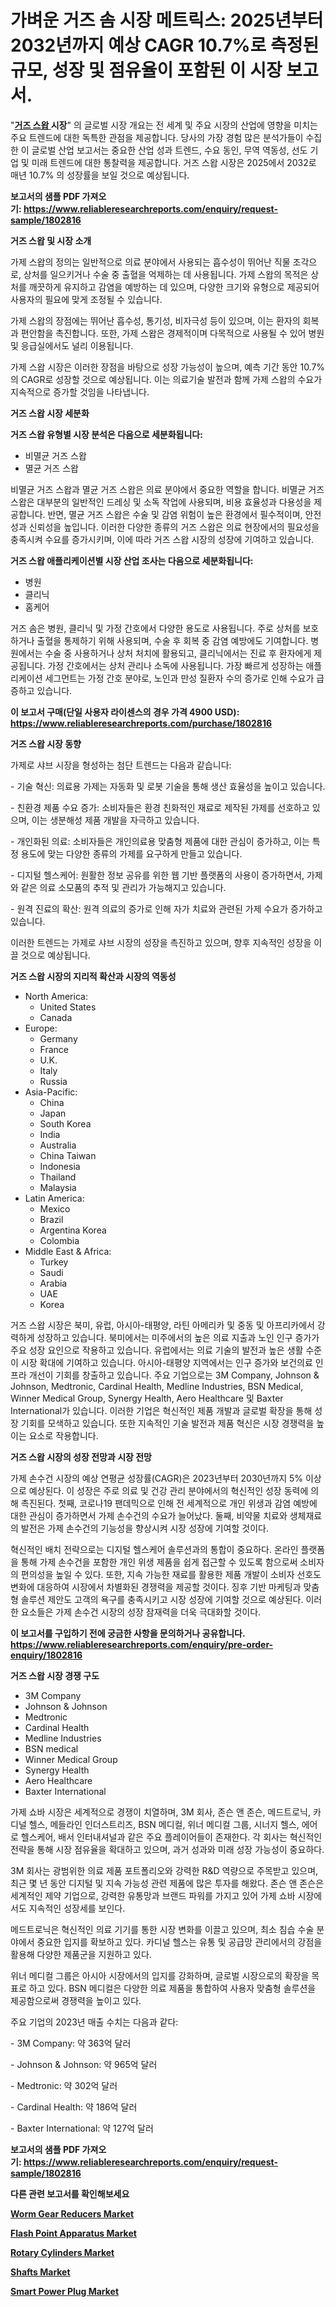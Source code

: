 <p><h1>가벼운 거즈 솜 시장 메트릭스: 2025년부터 2032년까지 예상 CAGR 10.7%로 측정된 규모, 성장 및 점유율이 포함된 이 시장 보고서.</h1></p><p>"<strong><a href="https://www.reliableresearchreports.com/gauze-swabs-r1802816?utm_campaign=106&utm_medium=7&utm_source=Github&utm_content=ia&utm_term=16022025&utm_id=gauze-swabs">거즈 스왑&nbsp;</a></strong><strong>시장</strong>" 의 글로벌 시장 개요는 전 세계 및 주요 시장의 산업에 영향을 미치는 주요 트렌드에 대한 독특한 관점을 제공합니다. 당사의 가장 경험 많은 분석가들이 수집한 이 글로벌 산업 보고서는 중요한 산업 성과 트렌드, 수요 동인, 무역 역동성, 선도 기업 및 미래 트렌드에 대한 통찰력을 제공합니다. 거즈 스왑 시장은 2025에서 2032로 매년 10.7% 의 성장률을 보일 것으로 예상됩니다.&nbsp;</p>
<p><strong>보고서의 샘플 PDF 가져오기:&nbsp;<a href="https://www.reliableresearchreports.com/enquiry/request-sample/1802816?utm_campaign=106&utm_medium=7&utm_source=Github&utm_content=ia&utm_term=16022025&utm_id=gauze-swabs">https://www.reliableresearchreports.com/enquiry/request-sample/1802816</a></strong></p>
<p><strong>거즈 스왑 및 시장 소개</strong></p>
<p><p>가제 스왑의 정의는 일반적으로 의료 분야에서 사용되는 흡수성이 뛰어난 직물 조각으로, 상처를 일으키거나 수술 중 출혈을 억제하는 데 사용됩니다. 가제 스왑의 목적은 상처를 깨끗하게 유지하고 감염을 예방하는 데 있으며, 다양한 크기와 유형으로 제공되어 사용자의 필요에 맞게 조정될 수 있습니다.</p><p>가제 스왑의 장점에는 뛰어난 흡수성, 통기성, 비자극성 등이 있으며, 이는 환자의 회복과 편안함을 촉진합니다. 또한, 가제 스왑은 경제적이며 다목적으로 사용될 수 있어 병원 및 응급실에서도 널리 이용됩니다.</p><p>가제 스왑 시장은 이러한 장점을 바탕으로 성장 가능성이 높으며, 예측 기간 동안 10.7%의 CAGR로 성장할 것으로 예상됩니다. 이는 의료기술 발전과 함께 가제 스왑의 수요가 지속적으로 증가할 것임을 나타냅니다.</p></p>
<p><strong>거즈 스왑 시장 세분화</strong></p>
<p><strong>거즈 스왑 유형별 시장 분석은 다음으로 세분화됩니다:</strong></p>
<p><ul><li>비멸균 거즈 스왑</li><li>멸균 거즈 스왑</li></ul></p>
<p><p>비멸균 거즈 스왑과 멸균 거즈 스왑은 의료 분야에서 중요한 역할을 합니다. 비멸균 거즈 스왑은 대부분의 일반적인 드레싱 및 소독 작업에 사용되며, 비용 효율성과 다용성을 제공합니다. 반면, 멸균 거즈 스왑은 수술 및 감염 위험이 높은 환경에서 필수적이며, 안전성과 신뢰성을 높입니다. 이러한 다양한 종류의 거즈 스왑은 의료 현장에서의 필요성을 충족시켜 수요를 증가시키며, 이에 따라 거즈 스왑 시장의 성장에 기여하고 있습니다.</p></p>
<p><strong>거즈 스왑 애플리케이션별 시장 산업 조사는 다음으로 세분화됩니다:</strong></p>
<p><ul><li>병원</li><li>클리닉</li><li>홈케어</li></ul></p>
<p><p>거즈 솜은 병원, 클리닉 및 가정 간호에서 다양한 용도로 사용됩니다. 주로 상처를 보호하거나 출혈을 통제하기 위해 사용되며, 수술 후 회복 중 감염 예방에도 기여합니다. 병원에서는 수술 중 사용하거나 상처 처치에 활용되고, 클리닉에서는 진료 후 환자에게 제공됩니다. 가정 간호에서는 상처 관리나 소독에 사용됩니다. 가장 빠르게 성장하는 애플리케이션 세그먼트는 가정 간호 분야로, 노인과 만성 질환자 수의 증가로 인해 수요가 급증하고 있습니다.</p></p>
<p><strong>이 보고서 구매(단일 사용자 라이센스의 경우 가격 4900 USD): <a href="https://www.reliableresearchreports.com/purchase/1802816?utm_campaign=106&utm_medium=7&utm_source=Github&utm_content=ia&utm_term=16022025&utm_id=gauze-swabs">https://www.reliableresearchreports.com/purchase/1802816</a></strong></p>
<p><strong>거즈 스왑 시장 동향</strong></p>
<p><p>가제로 샤브 시장을 형성하는 첨단 트렌드는 다음과 같습니다:</p><p>- 기술 혁신: 의료용 가제는 자동화 및 로봇 기술을 통해 생산 효율성을 높이고 있습니다.</p><p>- 친환경 제품 수요 증가: 소비자들은 환경 친화적인 재료로 제작된 가제를 선호하고 있으며, 이는 생분해성 제품 개발을 자극하고 있습니다.</p><p>- 개인화된 의료: 소비자들은 개인의료용 맞춤형 제품에 대한 관심이 증가하고, 이는 특정 용도에 맞는 다양한 종류의 가제를 요구하게 만들고 있습니다.</p><p>- 디지털 헬스케어: 원활한 정보 공유를 위한 웹 기반 플랫폼의 사용이 증가하면서, 가제와 같은 의료 소모품의 추적 및 관리가 가능해지고 있습니다.</p><p>- 원격 진료의 확산: 원격 의료의 증가로 인해 자가 치료와 관련된 가제 수요가 증가하고 있습니다.</p><p>이러한 트렌드는 가제로 샤브 시장의 성장을 촉진하고 있으며, 향후 지속적인 성장을 이끌 것으로 예상됩니다.</p></p>
<p><strong>거즈 스왑 시장의 지리적 확산과 시장의 역동성</strong></p>
<p><ul>
    <li>
        North America:
        <ul>
            <li>United States</li>
            <li>Canada</li>
        </ul>
    </li>
    <li>
        Europe:
        <ul>
            <li>Germany</li>
            <li>France</li>
            <li>U.K.</li>
            <li>Italy</li>
            <li>Russia</li>
        </ul>
    </li>
    <li>
        Asia-Pacific:
        <ul>
            <li>China</li>
            <li>Japan</li>
            <li>South Korea</li>
            <li>India</li>
            <li>Australia</li>
            <li>China Taiwan</li>
            <li>Indonesia</li>
            <li>Thailand</li>
            <li>Malaysia</li>
        </ul>
    </li>
    <li>
        Latin America:
        <ul>
            <li>Mexico</li>
            <li>Brazil</li>
            <li>Argentina Korea</li>
            <li>Colombia</li>
        </ul>
    </li>
    <li>
        Middle East & Africa:
        <ul>
            <li>Turkey</li>
            <li>Saudi</li>
            <li>Arabia</li>
            <li>UAE</li>
            <li>Korea</li>
        </ul>
    </li>
    </ul></p>
<p><p>거즈 스왑 시장은 북미, 유럽, 아시아-태평양, 라틴 아메리카 및 중동 및 아프리카에서 강력하게 성장하고 있습니다. 북미에서는 미주에서의 높은 의료 지출과 노인 인구 증가가 주요 성장 요인으로 작용하고 있습니다. 유럽에서는 의료 기술의 발전과 높은 생활 수준이 시장 확대에 기여하고 있습니다. 아시아-태평양 지역에서는 인구 증가와 보건의료 인프라 개선이 기회를 창출하고 있습니다. 주요 기업으로는 3M Company, Johnson & Johnson, Medtronic, Cardinal Health, Medline Industries, BSN Medical, Winner Medical Group, Synergy Health, Aero Healthcare 및 Baxter International가 있습니다. 이러한 기업은 혁신적인 제품 개발과 글로벌 확장을 통해 성장 기회를 모색하고 있습니다. 또한 지속적인 기술 발전과 제품 혁신은 시장 경쟁력을 높이는 요소로 작용합니다.</p></p>
<p><strong>거즈 스왑 시장의 성장 전망과 시장 전망</strong></p>
<p><p>가제 손수건 시장의 예상 연평균 성장률(CAGR)은 2023년부터 2030년까지 5% 이상으로 예상된다. 이 성장은 주로 의료 및 건강 관리 분야에서의 혁신적인 성장 동력에 의해 촉진된다. 첫째, 코로나19 팬데믹으로 인해 전 세계적으로 개인 위생과 감염 예방에 대한 관심이 증가하면서 가제 손수건의 수요가 늘어났다. 둘째, 비약물 치료와 생체재료의 발전은 가제 손수건의 기능성을 향상시켜 시장 성장에 기여할 것이다.</p><p>혁신적인 배치 전략으로는 디지털 헬스케어 솔루션과의 통합이 중요하다. 온라인 플랫폼을 통해 가제 손수건을 포함한 개인 위생 제품을 쉽게 접근할 수 있도록 함으로써 소비자의 편의성을 높일 수 있다. 또한, 지속 가능한 재료를 활용한 제품 개발이 소비자 선호도 변화에 대응하여 시장에서 차별화된 경쟁력을 제공할 것이다. 징후 기반 마케팅과 맞춤형 솔루션 제안도 고객의 욕구를 충족시키고 시장 성장에 기여할 것으로 예상된다. 이러한 요소들은 가제 손수건 시장의 성장 잠재력을 더욱 극대화할 것이다.</p></p>
<p><strong>이 보고서를 구입하기 전에 궁금한 사항을 문의하거나 공유합니다. <a href="https://www.reliableresearchreports.com/enquiry/pre-order-enquiry/1802816?utm_campaign=106&utm_medium=7&utm_source=Github&utm_content=ia&utm_term=16022025&utm_id=gauze-swabs">https://www.reliableresearchreports.com/enquiry/pre-order-enquiry/1802816</a></strong></p>
<p><strong>거즈 스왑 시장 경쟁 구도</strong></p>
<p><ul><li>3M Company</li><li>Johnson & Johnson</li><li>Medtronic</li><li>Cardinal Health</li><li>Medline Industries</li><li>BSN medical</li><li>Winner Medical Group</li><li>Synergy Health</li><li>Aero Healthcare</li><li>Baxter International</li></ul></p>
<p><p>가제 쇼바 시장은 세계적으로 경쟁이 치열하며, 3M 회사, 존슨 앤 존슨, 메드트로닉, 카디널 헬스, 메들라인 인더스트리즈, BSN 메디컬, 위너 메디컬 그룹, 시너지 헬스, 에어로 헬스케어, 배서 인터내셔널과 같은 주요 플레이어들이 존재한다. 각 회사는 혁신적인 전략을 통해 시장 점유율을 확대하고 있으며, 과거 성과와 미래 성장 가능성이 중요하다.</p><p>3M 회사는 광범위한 의료 제품 포트폴리오와 강력한 R&D 역량으로 주목받고 있으며, 최근 몇 년 동안 디지털 및 지속 가능성 관련 제품에 많은 투자를 해왔다. 존슨 앤 존슨은 세계적인 제약 기업으로, 강력한 유통망과 브랜드 파워를 가지고 있어 가제 쇼바 시장에서도 지속적인 성장세를 보인다.</p><p>메드트로닉은 혁신적인 의료 기기를 통한 시장 변화를 이끌고 있으며, 최소 침습 수술 분야에서 중요한 입지를 확보하고 있다. 카디널 헬스는 유통 및 공급망 관리에서의 강점을 활용해 다양한 제품군을 지원하고 있다. </p><p>위너 메디컬 그룹은 아시아 시장에서의 입지를 강화하며, 글로벌 시장으로의 확장을 목표로 하고 있다. BSN 메디컬은 다양한 의료 제품을 통합하여 사용자 맞춤형 솔루션을 제공함으로써 경쟁력을 높이고 있다.</p><p>주요 기업의 2023년 매출 수치는 다음과 같다:</p><p>- 3M Company: 약 363억 달러</p><p>- Johnson & Johnson: 약 965억 달러</p><p>- Medtronic: 약 302억 달러</p><p>- Cardinal Health: 약 186억 달러</p><p>- Baxter International: 약 127억 달러</p></p>
<p><strong>보고서의 샘플 PDF 가져오기:&nbsp;<a href="https://www.reliableresearchreports.com/enquiry/request-sample/1802816?utm_campaign=106&utm_medium=7&utm_source=Github&utm_content=ia&utm_term=16022025&utm_id=gauze-swabs">https://www.reliableresearchreports.com/enquiry/request-sample/1802816</a></strong></p>
<p><strong></strong></p>
<p><strong></strong></p>
<p><strong></strong></p>
<p><strong></strong></p>
<p><strong>다른 관련 보고서를 확인해보세요</strong></p>
<p><strong><p><a href="https://github.com/saoutiguarro/Market-Research-Report-List-1/blob/main/worm-gear-reducers-market.md?utm_campaign=106&utm_medium=7&utm_source=Github&utm_content=ia&utm_term=16022025&utm_id=gauze-swabs">Worm Gear Reducers Market</a></p><p><a href="https://github.com/jenithschijf/Market-Research-Report-List-1/blob/main/flash-point-apparatus-market.md?utm_campaign=106&utm_medium=7&utm_source=Github&utm_content=ia&utm_term=16022025&utm_id=gauze-swabs">Flash Point Apparatus Market</a></p><p><a href="https://github.com/saroarmaicky/Market-Research-Report-List-1/blob/main/rotary-cylinders-market.md?utm_campaign=106&utm_medium=7&utm_source=Github&utm_content=ia&utm_term=16022025&utm_id=gauze-swabs">Rotary Cylinders Market</a></p><p><a href="https://github.com/ahamdyzabira4/Market-Research-Report-List-1/blob/main/shafts-market.md?utm_campaign=106&utm_medium=7&utm_source=Github&utm_content=ia&utm_term=16022025&utm_id=gauze-swabs">Shafts Market</a></p><p><a href="https://github.com/voigttyagi/Market-Research-Report-List-1/blob/main/smart-power-plug-market.md?utm_campaign=106&utm_medium=7&utm_source=Github&utm_content=ia&utm_term=16022025&utm_id=gauze-swabs">Smart Power Plug Market</a></p></strong></p>
<p></p>